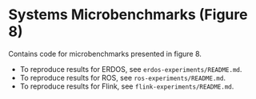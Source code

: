 # Systems Microbenchmarks (Figure 8)

Contains code for microbenchmarks presented in figure 8.

- To reproduce results for ERDOS, see `erdos-experiments/README.md`.
- To reproduce results for ROS, see `ros-experiments/README.md`.
- To reproduce results for Flink, see `flink-experiments/README.md`.
